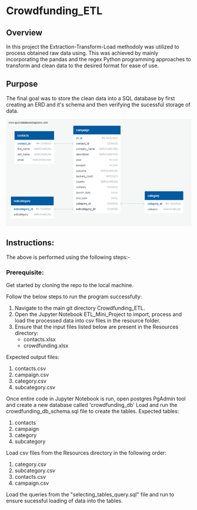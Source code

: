 # Crowdfunding_ETL

## Overview

 In this project the Extraction-Transform-Load methodoly was utilized to process obtained raw data using. This was achieved by mainly incorporating the pandas and the regex Python programming approaches to transform and clean data to the desired format for ease of use.

## Purpose

The final goal was to store the clean data into a SQL database by first creating an ERD and it's schema and then verifying the sucessful storage of data. 

![Local Image](crowdfunding_db_ERD.png)



## Instructions:

The above is performed using the following steps:-

### Prerequisite:
Get started by cloning the repo to the local machine. 

Follow the below steps to run the program successfully:
1. Navigate to the main git directory Crowdfunding_ETL.
2. Open the Jupyter Notebook ETL_Mini_Project to import, process and load the processed data into csv files in the resource folder. 
3. Ensure that the input files listed below are present in the Resources directory:
    - contacts.xlsx
    - crowdfunding.xlsx

Expected output files:
1. contacts.csv
2. campaign.csv
3. category.csv
4. subcategory.csv

Once entire code in Jupyter Notebook is run, open postgres PgAdmin tool and create a new database called 'crowdfunding_db' 
Load and run the crowdfunding_db_schema.sql file to create the tables. 
Expected tables:
1. contacts
2. campaign
3. category
4. subcategory

Load csv files from the Resources directory in the following order:
1. category.csv
2. subcategory.csv
3. contacts.csv
4. campaign.csv

Load the queries from the "selecting_tables_query.sql" file and run to ensure sucessful loading of data into the tables. 
